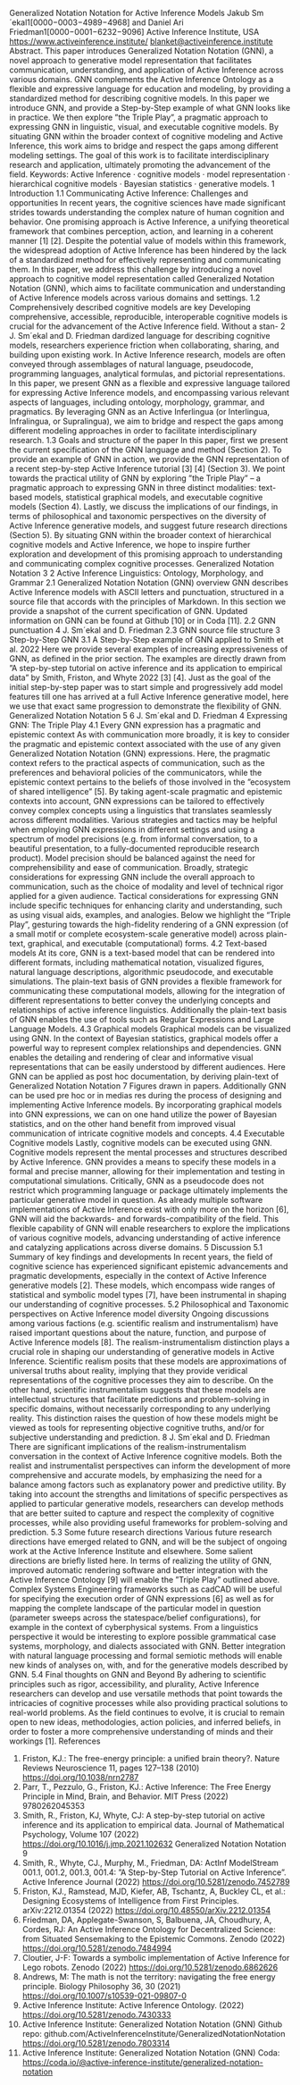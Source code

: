 Generalized Notation Notation for Active
Inference Models
Jakub Sm´ekal1[0000−0003−4989−4968] and Daniel Ari
Friedman1[0000−0001−6232−9096]
Active Inference Institute, USA https://www.activeinference.institute/
blanket@activeinference.institute
Abstract. This paper introduces Generalized Notation Notation (GNN),
a novel approach to generative model representation that facilitates communication, understanding, and application of Active Inference across
various domains. GNN complements the Active Inference Ontology as a
flexible and expressive language for education and modeling, by providing a standardized method for describing cognitive models. In this paper
we introduce GNN, and provide a Step-by-Step example of what GNN
looks like in practice. We then explore ”the Triple Play”, a pragmatic
approach to expressing GNN in linguistic, visual, and executable cognitive models. By situating GNN within the broader context of cognitive
modeling and Active Inference, this work aims to bridge and respect the
gaps among different modeling settings. The goal of this work is to facilitate interdisciplinary research and application, ultimately promoting
the advancement of the field.
Keywords: Active Inference · cognitive models · model representation
· hierarchical cognitive models · Bayesian statistics · generative models.
1 Introduction
1.1 Communicating Active Inference: Challenges and opportunities
In recent years, the cognitive sciences have made significant strides towards understanding the complex nature of human cognition and behavior. One promising approach is Active Inference, a unifying theoretical framework that combines
perception, action, and learning in a coherent manner [1] [2]. Despite the potential value of models within this framework, the widespread adoption of Active
Inference has been hindered by the lack of a standardized method for effectively
representing and communicating them. In this paper, we address this challenge
by introducing a novel approach to cognitive model representation called Generalized Notation Notation (GNN), which aims to facilitate communication and
understanding of Active Inference models across various domains and settings.
1.2 Comprehensively described cognitive models are key
Developing comprehensive, accessible, reproducible, interoperable cognitive models is crucial for the advancement of the Active Inference field. Without a stan-
2 J. Sm´ekal and D. Friedman
dardized language for describing cognitive models, researchers experience friction when collaborating, sharing, and building upon existing work. In Active
Inference research, models are often conveyed through assemblages of natural
language, pseudocode, programming languages, analytical formulas, and pictorial representations. In this paper, we present GNN as a flexible and expressive
language tailored for expressing Active Inference models, and encompassing various relevant aspects of languages, including ontology, morphology, grammar,
and pragmatics. By leveraging GNN as an Active Inferlingua (or Interlingua, Infralingua, or Supralingua), we aim to bridge and respect the gaps among different
modeling approaches in order to facilitate interdisciplinary research.
1.3 Goals and structure of the paper
In this paper, first we present the current specification of the GNN language
and method (Section 2). To provide an example of GNN in action, we provide the GNN representation of a recent step-by-step Active Inference tutorial
[3] [4] (Section 3). We point towards the practical utility of GNN by exploring
”the Triple Play” – a pragmatic approach to expressing GNN in three distinct
modalities: text-based models, statistical graphical models, and executable cognitive models (Section 4). Lastly, we discuss the implications of our findings,
in terms of philosophical and taxonomic perspectives on the diversity of Active
Inference generative models, and suggest future research directions (Section 5).
By situating GNN within the broader context of hierarchical cognitive models
and Active Inference, we hope to inspire further exploration and development of
this promising approach to understanding and communicating complex cognitive
processes.
Generalized Notation Notation 3
2 Active Inference Linguistics: Ontology, Morphology,
and Grammar
2.1 Generalized Notation Notation (GNN) overview
GNN describes Active Inference models with ASCII letters and punctuation,
structured in a source file that accords with the principles of Markdown. In this
section we provide a snapshot of the current specification of GNN.
Updated information on GNN can be found at Github [10] or in Coda [11].
2.2 GNN punctuation
4 J. Sm´ekal and D. Friedman
2.3 GNN source file structure
3 Step-by-Step GNN
3.1 A Step-by-Step example of GNN applied to Smith et al. 2022
Here we provide several examples of increasing expressiveness of GNN, as defined
in the prior section. The examples are directly drawn from ”A step-by-step
tutorial on active inference and its application to empirical data” by Smith,
Friston, and Whyte 2022 [3] [4]. Just as the goal of the initial step-by-step paper
was to start simple and progressively add model features till one has arrived at a
full Active Inference generative model, here we use that exact same progression
to demonstrate the flexibility of GNN.
Generalized Notation Notation 5
6 J. Sm´ekal and D. Friedman
4 Expressing GNN: The Triple Play
4.1 Every GNN expression has a pragmatic and epistemic context
As with communication more broadly, it is key to consider the pragmatic and
epistemic context associated with the use of any given Generalized Notation
Notation (GNN) expressions. Here, the pragmatic context refers to the practical aspects of communication, such as the preferences and behavioral policies of
the communicators, while the epistemic context pertains to the beliefs of those
involved in the ”ecosystem of shared intelligence” [5]. By taking agent-scale pragmatic and epistemic contexts into account, GNN expressions can be tailored to
effectively convey complex concepts using a linguistics that translates seamlessly
across different modalities.
Various strategies and tactics may be helpful when employing GNN expressions in different settings and using a spectrum of model precisions (e.g. from
informal conversation, to a beautiful presentation, to a fully-documented reproducible research product). Model precision should be balanced against the need
for comprehensibility and ease of communication.
Broadly, strategic considerations for expressing GNN include the overall approach to communication, such as the choice of modality and level of technical
rigor applied for a given audience. Tactical considerations for expressing GNN include specific techniques for enhancing clarity and understanding, such as using
visual aids, examples, and analogies.
Below we highlight the “Triple Play”, gesturing towards the high-fidelity
rendering of a GNN expression (of a small motif or complete ecosystem-scale
generative model) across plain-text, graphical, and executable (computational)
forms.
4.2 Text-based models
At its core, GNN is a text-based model that can be rendered into different formats, including mathematical notation, visualized figures, natural language descriptions, algorithmic pseudocode, and executable simulations. The plain-text
basis of GNN provides a flexible framework for communicating these computational models, allowing for the integration of different representations to better
convey the underlying concepts and relationships of active inference linguistics.
Additionally the plain-text basis of GNN enables the use of tools such as Regular
Expressions and Large Language Models.
4.3 Graphical models
Graphical models can be visualized using GNN. In the context of Bayesian statistics, graphical models offer a powerful way to represent complex relationships
and dependencies. GNN enables the detailing and rendering of clear and informative visual representations that can be easily understood by different audiences.
Here GNN can be applied as post hoc documentation, by deriving plain-text of
Generalized Notation Notation 7
Figures drawn in papers. Additionally GNN can be used pre hoc or in medias res
during the process of designing and implementing Active Inference models. By
incorporating graphical models into GNN expressions, we can on one hand utilize
the power of Bayesian statistics, and on the other hand benefit from improved
visual communication of intricate cognitive models and concepts.
4.4 Executable Cognitive models
Lastly, cognitive models can be executed using GNN. Cognitive models represent
the mental processes and structures described by Active Inference. GNN provides
a means to specify these models in a formal and precise manner, allowing for their
implementation and testing in computational simulations. Critically, GNN as a
pseudocode does not restrict which programming language or package ultimately
implements the particular generative model in question. As already multiple
software implementations of Active Inference exist with only more on the horizon
[6], GNN will aid the backwards- and forwards-compatibility of the field. This
flexible capability of GNN will enable researchers to explore the implications
of various cognitive models, advancing understanding of active inference and
catalyzing applications across diverse domains.
5 Discussion
5.1 Summary of key findings and developments
In recent years, the field of cognitive science has experienced significant epistemic
advancements and pragmatic developments, especially in the context of Active
Inference generative models [2]. These models, which encompass wide ranges of
statistical and symbolic model types [7], have been instrumental in shaping our
understanding of cognitive processes.
5.2 Philosophical and Taxonomic perspectives on Active Inference
model diversity
Ongoing discussions among various factions (e.g. scientific realism and instrumentalism) have raised important questions about the nature, function, and
purpose of Active Inference models [8].
The realism-instrumentalism distinction plays a crucial role in shaping our
understanding of generative models in Active Inference. Scientific realism posits
that these models are approximations of universal truths about reality, implying
that they provide veridical representations of the cognitive processes they aim
to describe. On the other hand, scientific instrumentalism suggests that these
models are intellectual structures that facilitate predictions and problem-solving
in specific domains, without necessarily corresponding to any underlying reality.
This distinction raises the question of how these models might be viewed as tools
for representing objective cognitive truths, and/or for subjective understanding
and prediction.
8 J. Sm´ekal and D. Friedman
There are significant implications of the realism-instrumentalism conversation in the context of Active Inference cognitive models. Both the realist and
instrumentalist perspectives can inform the development of more comprehensive and accurate models, by emphasizing the need for a balance among factors
such as explanatory power and predictive utility. By taking into account the
strengths and limitations of specific perspectives as applied to particular generative models, researchers can develop methods that are better suited to capture
and respect the complexity of cognitive processes, while also providing useful
frameworks for problem-solving and prediction.
5.3 Some future research directions
Various future research directions have emerged related to GNN, and will be the
subject of ongoing work at the Active Inference Institute and elsewhere. Some
salient directions are briefly listed here. In terms of realizing the utility of GNN,
improved automatic rendering software and better integration with the Active
Inference Ontology [9] will enable the ”Triple Play” outlined above. Complex
Systems Engineering frameworks such as cadCAD will be useful for specifying
the execution order of GNN expressions [6] as well as for mapping the complete
landscape of the particular model in question (parameter sweeps across the statespace/belief configurations), for example in the context of cyberphysical systems.
From a linguistics perspective it would be interesting to explore possible grammatical case systems, morphology, and dialects associated with GNN. Better
integration with natural language processing and formal semiotic methods will
enable new kinds of analyses on, with, and for the generative models described
by GNN.
5.4 Final thoughts on GNN and Beyond
By adhering to scientific principles such as rigor, accessibility, and plurality,
Active Inference researchers can develop and use versatile methods that point
towards the intricacies of cognitive processes while also providing practical solutions to real-world problems. As the field continues to evolve, it is crucial to
remain open to new ideas, methodologies, action policies, and inferred beliefs, in
order to foster a more comprehensive understanding of minds and their workings
[1].
References
1. Friston, KJ.: The free-energy principle: a unified brain theory?. Nature Reviews
Neuroscience 11, pages 127–138 (2010) https://doi.org/10.1038/nrn2787
2. Parr, T., Pezzulo, G., Friston, KJ.: Active Inference: The Free Energy Principle in
Mind, Brain, and Behavior. MIT Press (2022) 9780262045353
3. Smith, R., Friston, KJ, Whyte, CJ: A step-by-step tutorial on active inference and
its application to empirical data. Journal of Mathematical Psychology, Volume 107
(2022) https://doi.org/10.1016/j.jmp.2021.102632
Generalized Notation Notation 9
4. Smith, R., Whyte, CJ., Murphy, M., Friedman, DA: ActInf ModelStream 001.1,
001.2, 001.3, 001.4: ”A Step-by-Step Tutorial on Active Inference”. Active Inference
Journal (2022) https://doi.org/10.5281/zenodo.7452789
5. Friston, KJ., Ramstead, MJD, Kiefer, AB, Tschantz, A, Buckley CL, et al.: Designing Ecosystems of Intelligence from First Principles. arXiv:2212.01354 (2022)
https://doi.org/10.48550/arXiv.2212.01354
6. Friedman, DA, Applegate-Swanson, S, Balbuena, JA, Choudhury, A, Cordes, RJ:
An Active Inference Ontology for Decentralized Science: from Situated Sensemaking
to the Epistemic Commons. Zenodo (2022) https://doi.org/10.5281/zenodo.7484994
7. Cloutier, J-F: Towards a symbolic implementation of Active Inference for Lego
robots. Zenodo (2022) https://doi.org/10.5281/zenodo.6862626
8. Andrews, M: The math is not the territory: navigating the free energy principle.
Biology Philosophy 36, 30 (2021) https://doi.org/10.1007/s10539-021-09807-0
9. Active Inference Institute: Active Inference Ontology. (2022)
https://doi.org/10.5281/zenodo.7430333
10. Active Inference Institute: Generalized Notation Notation (GNN) Github
repo: github.com/ActiveInferenceInstitute/GeneralizedNotationNotation
https://doi.org/10.5281/zenodo.7803314
11. Active Inference Institute: Generalized Notation Notation (GNN) Coda:
https://coda.io/@active-inference-institute/generalized-notation-notation